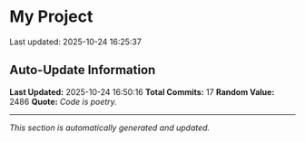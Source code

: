 # My Project


Last updated: 2025-10-24 16:25:37
























































































































































































































































































































































































































## Auto-Update Information

**Last Updated:** 2025-10-24 16:50:16
**Total Commits:** 17
**Random Value:** 2486
**Quote:** _Code is poetry._

---
_This section is automatically generated and updated._